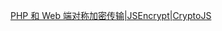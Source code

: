 [PHP 和 Web 端对称加密传输|JSEncrypt|CryptoJS](https://learnku.com/articles/8584/php-and-web-end-symmetric-encryption-transmission-jsencryptcryptojs?order_by=vote_count&#92e0c5)
